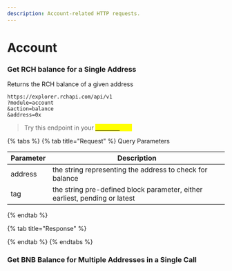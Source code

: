 ```yaml
---
description: Account-related HTTP requests.
---
```


# Account

### Get RCH balance for a Single Address

Returns the RCH balance of a given address

```
https://explorer.rchapi.com/api/v1
?module=account
&action=balance
&address=0x
```

> Try this endpoint in your [<mark style="color:yellow;">**browser**</mark>](https://explorer.rchapi.com/api/v1?module=account\&action=balance\&address=0x)<mark style="color:yellow;">****</mark>

{% tabs %}
{% tab title="Request" %}
Query Parameters

| Parameter | Description                                                                |
| --------- | -------------------------------------------------------------------------- |
| address   | the string representing the address to check for balance                   |
| tag       | the string pre-defined block parameter, either earliest, pending or latest |
{% endtab %}

{% tab title="Response" %}

{% endtab %}
{% endtabs %}

### Get BNB Balance for Multiple Addresses in a Single Call

